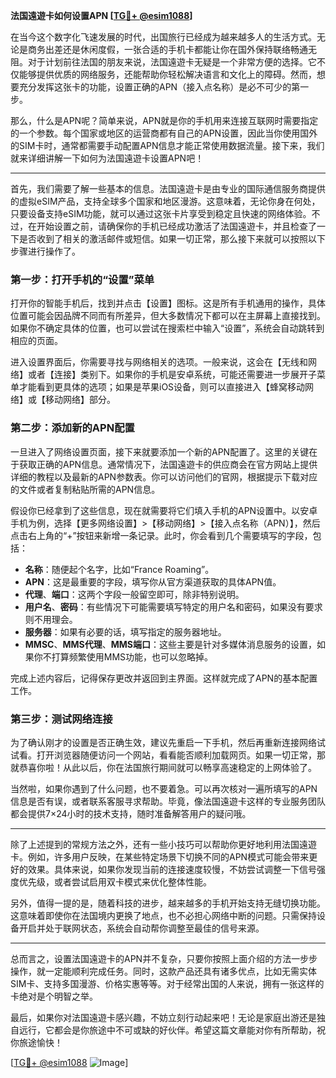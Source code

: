 **法国遠遊卡如何设置APN [[TG💪+ @esim1088](https://t.me/s/esim1088)]**

在当今这个数字化飞速发展的时代，出国旅行已经成为越来越多人的生活方式。无论是商务出差还是休闲度假，一张合适的手机卡都能让你在国外保持联络畅通无阻。对于计划前往法国的朋友来说，法国遠遊卡无疑是一个非常方便的选择。它不仅能够提供优质的网络服务，还能帮助你轻松解决语言和文化上的障碍。然而，想要充分发挥这张卡的功能，设置正确的APN（接入点名称）是必不可少的第一步。

那么，什么是APN呢？简单来说，APN就是你的手机用来连接互联网时需要指定的一个参数。每个国家或地区的运营商都有自己的APN设置，因此当你使用国外的SIM卡时，通常都需要手动配置APN信息才能正常使用数据流量。接下来，我们就来详细讲解一下如何为法国遠遊卡设置APN吧！

---

首先，我们需要了解一些基本的信息。法国遠遊卡是由专业的国际通信服务商提供的虚拟eSIM产品，支持全球多个国家和地区漫游。这意味着，无论你身在何处，只要设备支持eSIM功能，就可以通过这张卡片享受到稳定且快速的网络体验。不过，在开始设置之前，请确保你的手机已经成功激活了法国遠遊卡，并且检查了一下是否收到了相关的激活邮件或短信。如果一切正常，那么接下来就可以按照以下步骤进行操作了。

### 第一步：打开手机的“设置”菜单

打开你的智能手机后，找到并点击【设置】图标。这是所有手机通用的操作，具体位置可能会因品牌不同而有所差异，但大多数情况下都可以在主屏幕上直接找到。如果你不确定具体的位置，也可以尝试在搜索栏中输入“设置”，系统会自动跳转到相应的页面。

进入设置界面后，你需要寻找与网络相关的选项。一般来说，这会在【无线和网络】或者【连接】类别下。如果你的手机是安卓系统，可能还需要进一步展开子菜单才能看到更具体的选项；如果是苹果iOS设备，则可以直接进入【蜂窝移动网络】或【移动网络】部分。

### 第二步：添加新的APN配置

一旦进入了网络设置页面，接下来就要添加一个新的APN配置了。这里的关键在于获取正确的APN信息。通常情况下，法国遠遊卡的供应商会在官方网站上提供详细的教程以及最新的APN参数表。你可以访问他们的官网，根据提示下载对应的文件或者复制粘贴所需的APN信息。

假设你已经拿到了这些信息，现在就需要将它们填入手机的APN设置中。以安卓手机为例，选择【更多网络设置】>【移动网络】>【接入点名称（APN）】，然后点击右上角的“+”按钮来新增一条记录。此时，你会看到几个需要填写的字段，包括：

- **名称**：随便起个名字，比如“France Roaming”。
- **APN**：这是最重要的字段，填写你从官方渠道获取的具体APN值。
- **代理**、**端口**：这两个字段一般留空即可，除非特别说明。
- **用户名**、**密码**：有些情况下可能需要填写特定的用户名和密码，如果没有要求则不用理会。
- **服务器**：如果有必要的话，填写指定的服务器地址。
- **MMSC**、**MMS代理**、**MMS端口**：这些主要是针对多媒体消息服务的设置，如果你不打算频繁使用MMS功能，也可以忽略掉。

完成上述内容后，记得保存更改并返回到主界面。这样就完成了APN的基本配置工作。

### 第三步：测试网络连接

为了确认刚才的设置是否正确生效，建议先重启一下手机，然后再重新连接网络试试看。打开浏览器随便访问一个网站，看看能否顺利加载网页。如果一切正常，那就恭喜你啦！从此以后，你在法国旅行期间就可以畅享高速稳定的上网体验了。

当然啦，如果你遇到了什么问题，也不要着急。可以再次核对一遍所填写的APN信息是否有误，或者联系客服寻求帮助。毕竟，像法国遠遊卡这样的专业服务团队都会提供7×24小时的技术支持，随时准备解答用户的疑问哦。

---

除了上述提到的常规方法之外，还有一些小技巧可以帮助你更好地利用法国遠遊卡。例如，许多用户反映，在某些特定场景下切换不同的APN模式可能会带来更好的效果。具体来说，如果你发现当前的连接速度较慢，不妨尝试调整一下信号强度优先级，或者尝试启用双卡模式来优化整体性能。

另外，值得一提的是，随着科技的进步，越来越多的手机开始支持无缝切换功能。这意味着即使你在法国境内更换了地点，也不必担心网络中断的问题。只需保持设备开启并处于联网状态，系统会自动帮你调整至最佳的信号来源。

---

总而言之，设置法国遠遊卡的APN并不复杂，只要你按照上面介绍的方法一步步操作，就一定能顺利完成任务。同时，这款产品还具有诸多优点，比如无需实体SIM卡、支持多国漫游、价格实惠等等。对于经常出国的人来说，拥有一张这样的卡绝对是个明智之举。

最后，如果你对法国遠遊卡感兴趣，不妨立刻行动起来吧！无论是家庭出游还是独自远行，它都会是你旅途中不可或缺的好伙伴。希望这篇文章能对你有所帮助，祝你旅途愉快！

[[TG💪+ @esim1088](https://t.me/s/esim1088) ![Image](https://i.postimg.cc/4NQfJmqS/Snipaste-2025-05-13-00-14-12.png)]